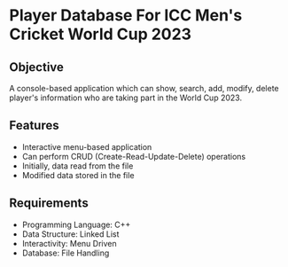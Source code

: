# Player Database For ICC Men's Cricket World Cup 2023

## Objective
A console-based application which can show, search, add, modify, 
delete player's information who are taking part in the World Cup 2023.

## Features 
- Interactive menu-based application
- Can perform CRUD (Create-Read-Update-Delete) operations
- Initially, data read from the file
- Modified data stored in the file

## Requirements
- Programming Language: C++
- Data Structure: Linked List
- Interactivity: Menu Driven
- Database: File Handling
